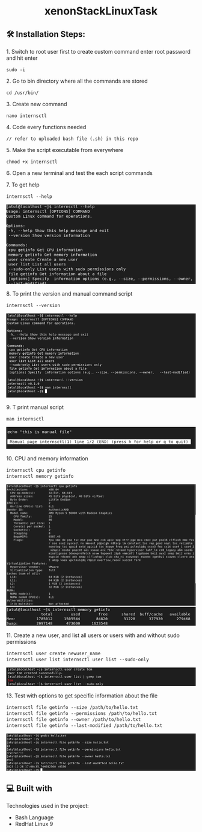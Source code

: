<h1 align="center" id="title">xenonStackLinuxTask</h1>

<h2>🛠️ Installation Steps:</h2>

<p>1. Switch to root user first to create custom command enter root password and hit enter</p>

```
sudo -i
```

<p>2. Go to bin directory where all the commands are stored</p>

```
cd /usr/bin/
```

<p>3. Create new command</p>

```
nano internsctl
```

<p>4. Code every functions needed</p>

```
// refer to uploaded bash file (.sh) in this repo
```

<p>5. Make the script executable from everywhere</p>

```
chmod +x internsctl
```

<p>6. Open a new terminal and test the each script commands</p>

<p>7. To get help</p>

```
internsctl --help
```
<img src="https://github.com/atulpbh7271/LinuxXenonStackTask/blob/main/SnapShots/help.png" alt="project-screenshot">

<p>8. To print the version and manual command script</p>

```
internsctl --version
```
<img src="https://github.com/atulpbh7271/LinuxXenonStackTask/blob/main/SnapShots/section-A.png" alt="project-screenshot">

<p>9. T print manual script</p>

```
man internsctl
```
<img src="https://github.com/atulpbh7271/LinuxXenonStackTask/blob/main/SnapShots/man.png" alt="project-screenshot">

<p>10. CPU and memory information</p>

```
internsctl cpu getinfo
internsctl memory getinfo
```
<img src="https://github.com/atulpbh7271/LinuxXenonStackTask/blob/main/SnapShots/cpu.png" alt="project-screenshot">
<img src="https://github.com/atulpbh7271/LinuxXenonStackTask/blob/main/SnapShots/memory.png" alt="project-screenshot">

<p>11. Create a new user, and list all users or users with and without sudo permissions</p>

```
internsctl user create newuser_name   
internsctl user list internsctl user list --sudo-only
```
<img src="https://github.com/atulpbh7271/LinuxXenonStackTask/blob/main/SnapShots/user.png" alt="project-screenshot">

<p>13. Test with options to get specific information about the file</p>

```
internsctl file getinfo --size /path/to/hello.txt
internsctl file getinfo --permissions /path/to/hello.txt
internsctl file getinfo --owner /path/to/hello.txt
internsctl file getinfo --last-modified /path/to/hello.txt
```

<img src="https://github.com/atulpbh7271/LinuxXenonStackTask/blob/main/SnapShots/Advance-part3.png" alt="project-screenshot">
  
  
<h2>💻 Built with</h2>

Technologies used in the project:

*   Bash Language
*   RedHat Linux 9
